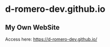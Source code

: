 # d-romero-dev.github.io
My Own WebSite
------------------------

Access here: https://d-romero-dev.github.io/
